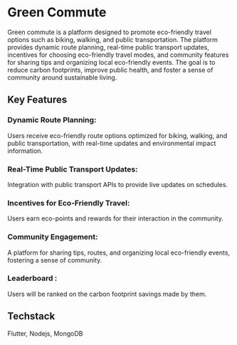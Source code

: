 # Green Commute

Green commute is a platform designed to promote eco-friendly travel options such as biking, walking, and public transportation. The platform provides dynamic route planning, real-time public transport updates, incentives for choosing eco-friendly travel modes, and community features for sharing tips and organizing local eco-friendly events. The goal is to reduce carbon footprints, improve public health, and foster a sense of community around sustainable living.

## Key Features 

### Dynamic Route Planning: 
Users receive eco-friendly route options optimized for biking, walking, and public transportation, with real-time updates and environmental impact information.
### Real-Time Public Transport Updates: 
Integration with public transport APIs to provide live updates on schedules.
### Incentives for Eco-Friendly Travel: 
Users earn eco-points and rewards for their interaction in the community.
### Community Engagement: 
A platform for sharing tips, routes, and organizing local eco-friendly events, fostering a sense of community.
### Leaderboard : 
Users will be ranked on the carbon footprint savings made by them.

## Techstack 
Flutter, Nodejs, MongoDB

